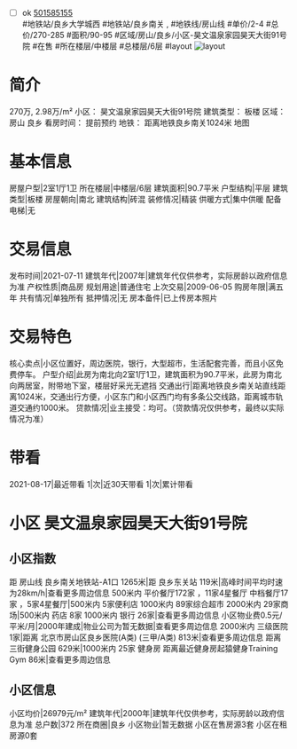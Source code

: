 - [ ] ok [501585155](https://bj.5i5j.com/ershoufang/501585155.html)  
 #地铁站/良乡大学城西 #地铁站/良乡南关 ,  #地铁线/房山线
#单价/2-4 #总价/270-285 #面积/90-95   #区域/房山/良乡/小区-昊文温泉家园昊天大街91号院 #在售 #所在楼层/中楼层 #总楼层/6层 #layout 
![layout](http://image2a.5i5j.com/bdir/layout/648351.jpg_P5.jpg) 
# 简介 
 270万,  2.98万/m² 
小区： 昊文温泉家园昊天大街91号院
建筑类型： 板楼
区域： 房山 良乡
看房时间： 提前预约
地铁： 距离地铁良乡南关1024米 地图
# 基本信息 
 房屋户型|2室1厅1卫
所在楼层|中楼层/6层
建筑面积|90.7平米
户型结构|平层
建筑类型|板楼
房屋朝向|南北
建筑结构|砖混
装修情况|精装
供暖方式|集中供暖
配备电梯|无
# 交易信息 
 发布时间|2021-07-11
建筑年代|2007年|建筑年代仅供参考，实际房龄以政府信息为准
产权性质|商品房
规划用途|普通住宅
上次交易|2009-06-05
购房年限|满五年
共有情况|单独所有
抵押情况|无
房本备件|已上传房本照片
# 交易特色 
 核心卖点|小区位置好，周边医院，银行，大型超市，生活配套完善，而且小区免费停车。
户型介绍|此房为南北向2室1厅1卫，建筑面积为90.7平米，此房为南北向两居室，附带地下室，楼层好采光无遮挡
交通出行|距离地铁良乡南关站直线距离1024米，交通出行方便，小区东门和小区西门均有多条公交线路，距离城市轨道交通约1000米。
贷款情况|业主接受：均可。（贷款情况仅供参考，最终以实际情况为准）
# 带看 
 2021-08-17|最近带看	 1|次|近30天带看	 1|次|累计带看
# 小区 昊文温泉家园昊天大街91号院
## 小区指数 
 距 房山线 良乡南关地铁站-A1口 1265米|距 良乡东关站 119米|高峰时间平均时速为28km/h|查看更多周边信息
500米内 平价餐厅172家 ，11家4星餐厅
中档餐厅17家 ，5家4星餐厅|500米内 5家便利店
1000米内 89家综合超市
2000米内 29家商场|500米内 药店 8家
1000米内 银行 26家|查看更多周边信息
小区物业费0.5元/平米/月|2000年建成|物业公司为暂无数据|查看更多周边信息
2000米内 三级医院 1家|距离 北京市房山区良乡医院(A类) (三甲/A类) 813米|查看更多周边信息
距离 三街健身公园 629米|1000米内 25家 健身房
距离最近健身房起猿健身Training Gym 86米|查看更多周边信息
## 小区信息 
 小区均价|26979元/m²
建筑年代|2000年|建筑年代仅供参考，实际房龄以政府信息为准
总户数|372
所在商圈|良乡
小区物业|暂无数据
小区在售房源3套
小区在租房源0套
